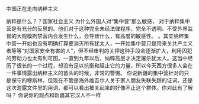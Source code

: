 中国正在走向纳粹主义

纳粹是什么？？国家社会主义
为什么外国人对“集中营”那么敏感， 对于纳粹集中营是有充分的反思的。他们对于这种完全未经法律程序、完全不透明、不受外界监督的大规模拘禁营内会发生什么，会导致什么，有高度的敏感性。
 。其实纳粹集中营一开始也没有明确打算要消灭所有犹太人，一开始集中营只是用来关共产主义者等等“对国家安全有害的人”，但不经审判的关押这种手段会逐渐扩大，利用囚犯的劳动力也太有利可图。一直到九年以后，纳粹高层才决定屠杀犹太人。这当中经历了很长的一个过程，却没有足以抗衡和阻止它的力量，所以今天西方很多人会在一件事情露出纳粹主义的苗头的时候，非常的警惕。
你说新疆的集中营针对的只是保守的穆斯林，但现在不管是海外维吾尔人关于家人朋友失联失踪的证词，还是这次泄露文件里的用词，都可以看出被关起来的好像不止这个群体。你对此有了解吗？
你说你的观点和新疆其它汉人不一样

